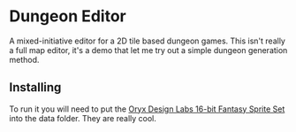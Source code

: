 Dungeon Editor
==============

A mixed-initiative editor for a 2D tile based dungeon games.  This isn't really a full map editor, it's a demo that let me try out a simple dungeon generation method.

Installing
----------
To run it you will need to put the [Oryx Design Labs 16-bit Fantasy Sprite Set](http://oryxdesignlab.com/product-sprites/16-bit-fantasy-sprite-set) into the data folder.  They are really cool.
